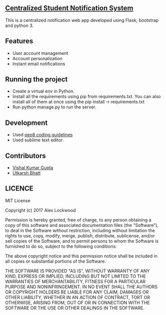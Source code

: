 ## [Centralized Student Notification System]()

This is a centralized
notification web app developed using Flask, bootstrap and python 3.

## Features

* User account management
* Account personalization
* Instant email notifications

## Running the project
* Create a virtual env in Python.        
* Install all the requirements using pip from requirements.txt. You can also
install all of them at once using the pip install -r requirements.txt
* Run python manage.py to run the server.

## Development
* Used [pep8 coding guidelines](https://www.python.org/dev/peps/pep-0008/)
* Used sublime text editor.

## Contributors       
* [Vishal Kumar Gupta](https://github.com/variable17)
* [Utkarsh Bhatt](https://github.com/utkarshbhatt12)

## LICENCE
MIT License

Copyright (c) 2017 Alex Lockwood

Permission is hereby granted, free of charge, to any person obtaining a copy
of this software and associated documentation files (the "Software"), to deal
in the Software without restriction, including without limitation the rights
to use, copy, modify, merge, publish, distribute, sublicense, and/or sell
copies of the Software, and to permit persons to whom the Software is
furnished to do so, subject to the following conditions:

The above copyright notice and this permission notice shall be included in all
copies or substantial portions of the Software.

THE SOFTWARE IS PROVIDED "AS IS", WITHOUT WARRANTY OF ANY KIND, EXPRESS OR
IMPLIED, INCLUDING BUT NOT LIMITED TO THE WARRANTIES OF MERCHANTABILITY,
FITNESS FOR A PARTICULAR PURPOSE AND NONINFRINGEMENT. IN NO EVENT SHALL THE
AUTHORS OR COPYRIGHT HOLDERS BE LIABLE FOR ANY CLAIM, DAMAGES OR OTHER
LIABILITY, WHETHER IN AN ACTION OF CONTRACT, TORT OR OTHERWISE, ARISING FROM,
OUT OF OR IN CONNECTION WITH THE SOFTWARE OR THE USE OR OTHER DEALINGS IN THE
SOFTWARE.
